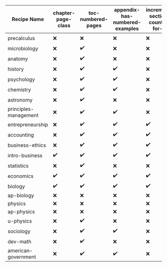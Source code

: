| Recipe Name | chapter-page-class | toc-numbered-pages | appendix-has-numbered-examples | increment-section-counter-for-lo | trash-abstract-in-preface | EOCsection-links | has-unnumbered-elements |
| --- | --- | --- | --- | --- | --- | --- | --- |
| precalculus | :x: | :x: | :x: | :x: | :x: | :x: | :heavy_check_mark: |
| microbiology | :x: | :heavy_check_mark: | :x: | :x: | :x: | :x: | :x: |
| anatomy | :x: | :heavy_check_mark: | :x: | :x: | :heavy_check_mark: | :x: | :x: |
| history | :x: | :heavy_check_mark: | :heavy_check_mark: | :x: | :x: | :x: | :x: |
| psychology | :x: | :heavy_check_mark: | :heavy_check_mark: | :x: | :x: | :x: | :x: |
| chemistry | :x: | :heavy_check_mark: | :heavy_check_mark: | :x: | :x: | :x: | :x: |
| astronomy | :x: | :heavy_check_mark: | :x: | :x: | :x: | :x: | :x: |
| principles-management | :x: | :heavy_check_mark: | :heavy_check_mark: | :x: | :x: | :x: | :x: |
| entrepreneurship | :x: | :heavy_check_mark: | :heavy_check_mark: | :heavy_check_mark: | :heavy_check_mark: | :x: | :x: |
| accounting | :x: | :heavy_check_mark: | :heavy_check_mark: | :heavy_check_mark: | :x: | :x: | :x: |
| business-ethics | :x: | :heavy_check_mark: | :heavy_check_mark: | :heavy_check_mark: | :heavy_check_mark: | :x: | :x: |
| intro-business | :heavy_check_mark: | :heavy_check_mark: | :heavy_check_mark: | :heavy_check_mark: | :heavy_check_mark: | :x: | :x: |
| statistics | :x: | :heavy_check_mark: | :x: | :x: | :x: | :x: | :x: |
| economics | :heavy_check_mark: | :heavy_check_mark: | :heavy_check_mark: | :heavy_check_mark: | :heavy_check_mark: | :heavy_check_mark: | :x: |
| biology | :heavy_check_mark: | :heavy_check_mark: | :heavy_check_mark: | :heavy_check_mark: | :heavy_check_mark: | :heavy_check_mark: | :x: |
| ap-biology | :x: | :x: | :x: | :x: | :x: | :x: | :x: |
| physics | :x: | :x: | :x: | :x: | :x: | :x: | :x: |
| ap-physics | :x: | :x: | :x: | :x: | :x: | :x: | :x: |
| u-physics | :x: | :heavy_check_mark: | :x: | :x: | :x: | :x: | :x: |
| sociology | :x: | :heavy_check_mark: | :heavy_check_mark: | :x: | :x: | :x: | :x: |
| dev-math | :x: | :heavy_check_mark: | :x: | :x: | :x: | :x: | :x: |
| american-government | :x: | :heavy_check_mark: | :heavy_check_mark: | :x: | :x: | :x: | :x: |
